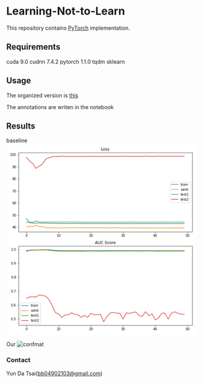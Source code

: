 # Learning-Not-to-Learn
This repository contains [PyTorch](https://pytorch.org) implementation.



## Requirements
cuda 9.0
cudnn 7.4.2
pytorch 1.1.0
tqdm
sklearn

## Usage
The organized version is [this]()

The annotations are writen in the notebook


## Results

baseline
![confmat](https://github.com/j40903272/learning-not-to-learn/blob/master/output/baseline_0.67.png)

Our
![confmat](adv_max_corr.png)

### Contact
Yun Da Tsai(bb04902103@gmail.com)

